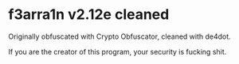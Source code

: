 # f3arra1n v2.12e cleaned

Originally obfuscated with Crypto Obfuscator, cleaned with de4dot.

If you are the creator of this program, your security is fucking shit.
